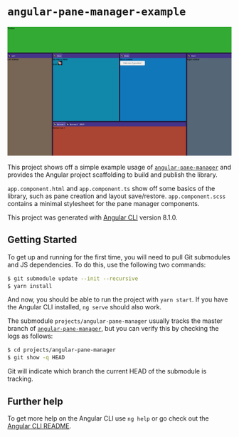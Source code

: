 # `angular-pane-manager-example`

![screenshot](etc/screenshot.png)

This project shows off a simple example usage of [`angular-pane-manager`] and provides the Angular project scaffolding to build and publish the library.

`app.component.html` and `app.component.ts` show off some basics of the library, such as pane creation and layout save/restore.  `app.component.scss` contains a minimal stylesheet for the pane manager components.

This project was generated with [Angular CLI](https://github.com/angular/angular-cli) version 8.1.0.

## Getting Started

To get up and running for the first time, you will need to pull Git submodules and JS dependencies.  To do this, use the following two commands:

```sh
$ git submodule update --init --recursive
$ yarn install
```

And now, you should be able to run the project with `yarn start`.  If you have the Angular CLI installed, `ng serve` should also work.

The submodule `projects/angular-pane-manager` usually tracks the master branch of [`angular-pane-manager`], but you can verify this by checking the logs as follows:

```sh
$ cd projects/angular-pane-manager
$ git show -q HEAD
```

Git will indicate which branch the current HEAD of the submodule is tracking.

## Further help

To get more help on the Angular CLI use `ng help` or go check out the [Angular CLI README](https://github.com/angular/angular-cli/blob/master/README.md).

[`angular-pane-manager`]: https://github.com/openopus/ng-pane-manager2
